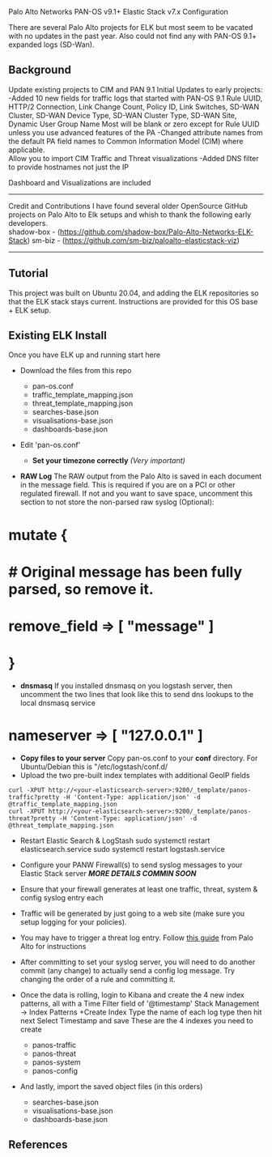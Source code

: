 Palo Alto Networks PAN-OS v9.1+ Elastic Stack v7.x Configuration

There are several Palo Alto projects for ELK but most seem to be vacated with no updates in the past year.  Also could not find any with PAN-OS 9.1+ expanded logs (SD-Wan).


## Background
Update existing projects to CIM and PAN 9.1
Initial Updates to early projects:
-Added 10 new fields for traffic logs that started with PAN-OS 9.1
     Rule UUID, HTTP/2 Connection, Link Change Count, Policy ID, Link Switches, SD-WAN Cluster, SD-WAN Device Type, SD-WAN Cluster Type, SD-WAN Site, Dynamic User Group Name
     Most will be blank or zero except for Rule UUID unless you use advanced features of the PA
-Changed attribute names from the default PA field names to Common Information Model (CIM) where applicable.  
     Allow you to import CIM Traffic and Threat visualizations
-Added DNS filter to provide hostnames not just the IP

Dashboard and Visualizations are included  


****************************************************************************************************************************************  
Credit and Contributions
 I have found several older OpenSource GitHub projects on Palo Alto to Elk setups and whish to thank the following early developers.  
 shadow-box - (https://github.com/shadow-box/Palo-Alto-Networks-ELK-Stack)
 sm-biz - (https://github.com/sm-biz/paloalto-elasticstack-viz)
**************************************************************************************************************************************** 

## Tutorial

This project was built on Ubuntu 20.04, and adding the ELK repositories so that the ELK stack stays current.  Instructions are provided for this OS base + ELK setup.

## Existing ELK Install

Once you have ELK up and running start here

- Download the files from this repo
  - pan-os.conf
  - traffic_template_mapping.json
  - threat_template_mapping.json
  - searches-base.json
  - visualisations-base.json
  - dashboards-base.json

- Edit 'pan-os.conf'
  - **Set your timezone correctly** *(Very important)*
 - **RAW Log**
	The RAW output from the Palo Alto is saved in each document in the message field.  This is required
	if you are on a PCI or other regulated firewall.  If not and you want to save space, uncomment this section
to not store the non-parsed raw syslog (Optional):
  #      mutate {
  #          # Original message has been fully parsed, so remove it.
  #          remove_field => [ "message" ]
  #      }
    
- **dnsmasq**
	If you installed dnsmasq on you logstash server, then uncomment the two lines that look like this 
      	to send dns lookups to the local dnsmasq service
#                nameserver => [ "127.0.0.1" ] 

  - **Copy files to your server**
Copy pan-os.conf to your **conf** directory. For Ubuntu/Debian this is "/etc/logstash/conf.d/
- Upload the two pre-built index templates with additional GeoIP fields
```
curl -XPUT http://<your-elasticsearch-server>:9200/_template/panos-traffic?pretty -H 'Content-Type: application/json' -d @traffic_template_mapping.json
curl -XPUT http://<your-elasticsearch-server>:9200/_template/panos-threat?pretty -H 'Content-Type: application/json' -d @threat_template_mapping.json
```    
- Restart Elastic Search & LogStash
sudo systemctl restart elasticsearch.service
sudo systemctl restart logstash.service


- Configure your PANW Firewall(s) to send syslog messages to your Elastic Stack server
***MORE DETAILS COMMIN SOON***
  
- Ensure that your firewall generates at least one traffic, threat, system & config syslog entry each
 - Traffic will be generated by just going to a web site (make sure you setup logging for your policies). 
 - You may have to trigger a threat log entry. Follow [this guide](https://live.paloaltonetworks.com/t5/Management-Articles/How-to-Test-Threat-Prevention-Using-a-Web-Browser/ta-p/62073) from Palo Alto for instructions
  - After committing to set your syslog server, you will need to do another commit (any change) to actually send a config log message.  Try changing the order of a rule and committing it.
  
- Once the data is rolling, login to Kibana and create the 4 new index patterns, all with a Time Filter field of '@timestamp'
	Stack Management -> Index Patterns
		+Create Index
		Type the name of each log type then hit next
		Select Timestamp and save
These are the 4 indexes you need to create
  - panos-traffic
  - panos-threat
  - panos-system
  - panos-config

- And lastly, import the saved object files (in this orders)
  - searches-base.json
  - visualisations-base.json
  - dashboards-base.json
  
  
 
## References
